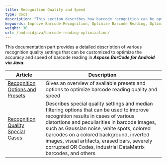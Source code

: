 ```yaml
---
title: Recognition Quality and Speed
type: docs
description: "This section describes how barcode recognition can be optimized in terms of accuracy and speed"
keywords: Improve Barcode Recognition, Optimize Barcode Reading, Optimized Scan for Barcode Recognition, Speed Up Barcode Reading, Image Processing for Barcode, Improve Barcode Recognition, Read Many Barcodes from One Image, Aspose.BarCode, Read Barcode Android
weight: 30
url: /androidjava/barcode-reading-optimization/
---
```


This documentation part provides a detailed description of various recognition quality settings that can be customized to optimize the accuracy and speed of barcode reading in ***Aspose.BarCode for Android via Java***.
   
|Article|Description|
|---|---|
|[Recognition Options and Presets](/barcode/androidjava/barcode-reading-presets)|Gives an overview of available presets and options to optimize barcode reading quality and speed|
|[Recognition Quality Special Cases](/barcode/androidjava/special-recognition-cases/)|Describes special quality settings and median filtering options that can be used to improve recognition results in cases of various distortions and peculiarities in barcode images, such as Gaussian noise, white spots, colored barcodes on a colored background, inverted images, visual artifacts, erased bars, severely corrupted QR Codes, industrial DataMatrix barcodes, and others|
  